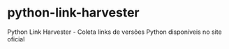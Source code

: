 # python-link-harvester
Python Link Harvester - Coleta links de versões Python disponíveis no site oficial 
